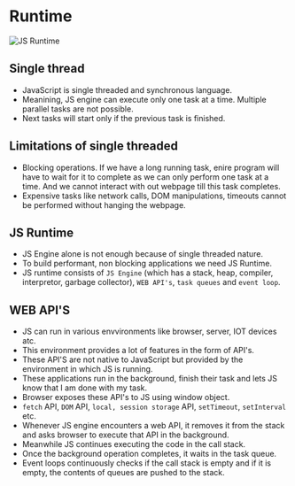 # Runtime

![JS Runtime](https://media.licdn.com/dms/image/v2/D5612AQHGplUj-OrcUA/article-cover_image-shrink_720_1280/article-cover_image-shrink_720_1280/0/1697205254428?e=1738195200&v=beta&t=dZ6hWZcwXopjNBkTZTw-HGYcXqMqsTdKBRQQLRZzzS0)

## Single thread

- JavaScript is single threaded and synchronous language.
- Meanining, JS engine can execute only one task at a time. Multiple parallel tasks are not possible.
- Next tasks will start only if the previous task is finished.

## Limitations of single threaded

- Blocking operations. If we have a long running task, enire program will have to wait for it to complete as we can only perform one task at a time. And we cannot interact with out webpage till this task completes.
- Expensive tasks like network calls, DOM manipulations, timeouts cannot be performed without hanging the webpage.


## JS Runtime

- JS Engine alone is not enough because of single threaded nature.
- To build performant, non blocking applications we need JS Runtime.
- JS runtime consists of `JS Engine` (which has a stack, heap, compiler, interpretor, garbage collector), `WEB API's`, `task queues` and `event loop`.


## WEB API'S

- JS can run in various envvironments like browser, server, IOT devices atc.
- This environment provides a lot of features in the form of API's.
- These API'S are not native to JavaScript but provided by the environment in which JS is running.
- These applications run in the background, finish their task and lets JS know that I am done with my task.
- Browser exposes these API's to JS using window object.
- `fetch` API, `DOM` API, `local, session storage` API, `setTimeout`, `setInterval` etc.
- Whenever JS engine encounters a web API, it removes it from the stack and asks browser to execute that API in the background.
- Meanwhile JS continues executing the code in the call stack.
- Once the background operation completes, it waits in the task queue.
- Event loops continuously checks if the call stack is empty and if it is empty, the contents of queues are pushed to the stack.
